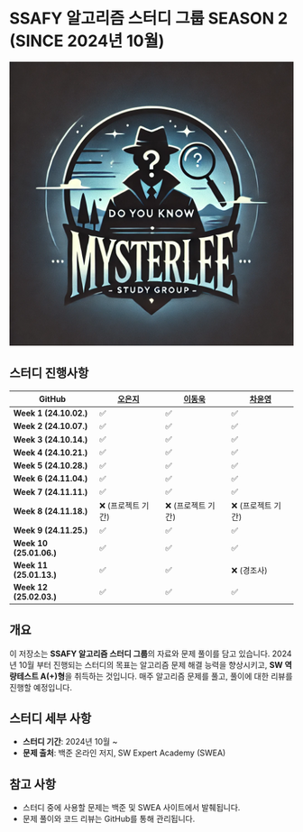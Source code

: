 # SSAFY 알고리즘 스터디 그룹 SEASON 2 (SINCE 2024년 10월)

![이미지](./mysterlee.png)

## 스터디 진행사항

| **GitHub**             | **[오은지](https://github.com/oille12/MysterLee2)** | **[이동욱](https://github.com/2Ludy/MysterLee)** | **[차윤영](https://github.com/yuncof/MysterLee2)** |
| ---------------------- | --------------------------------------------------- | ------------------------------------------------ | -------------------------------------------------- |
| **Week 1 (24.10.02.)** | ✅                                                  | ✅                                               | ✅                                                 |
| **Week 2 (24.10.07.)** | ✅                                                  | ✅                                               | ✅                                                 |
| **Week 3 (24.10.14.)** | ✅                                                  | ✅                                               | ✅                                                 |
| **Week 4 (24.10.21.)** | ✅                                                  | ✅                                               | ✅                                                 |
| **Week 5 (24.10.28.)** | ✅                                                  | ✅                                               | ✅                                                 |
| **Week 6 (24.11.04.)** | ✅                                                  | ✅                                               | ✅                                                 |
| **Week 7 (24.11.11.)** | ✅                                                  | ✅                                               | ✅                                                 |
| **Week 8 (24.11.18.)** | ❌ (프로젝트 기간)                                                   | ❌ (프로젝트 기간)                                               | ❌ (프로젝트 기간)                                                 |
| **Week 9 (24.11.25.)** | ✅                                                  | ✅                                               | ✅                                                 |
| **Week 10 (25.01.06.)** | ✅                                                  | ✅                                               | ✅                                                 |
| **Week 11 (25.01.13.)** | ✅                                                  | ✅                                               | ❌ (경조사)                                                 |
| **Week 12 (25.02.03.)** | ✅                                                  | ✅                                               | ✅                                                 |


## 개요

이 저장소는 **SSAFY 알고리즘 스터디 그룹**의 자료와 문제 풀이를 담고 있습니다. 2024년 10월 부터 진행되는 스터디의 목표는 알고리즘 문제 해결 능력을 향상시키고, **SW 역량테스트 A(+)형**을 취득하는 것입니다. 매주 알고리즘 문제를 풀고, 풀이에 대한 리뷰를 진행할 예정입니다.

## 스터디 세부 사항

- **스터디 기간**: 2024년 10월 ~
- **문제 출처**: 백준 온라인 저지, SW Expert Academy (SWEA)

## 참고 사항

- 스터디 중에 사용할 문제는 백준 및 SWEA 사이트에서 발췌됩니다.
- 문제 풀이와 코드 리뷰는 GitHub를 통해 관리됩니다.
